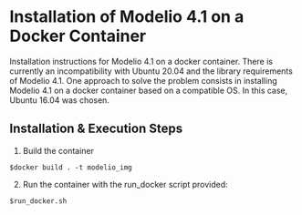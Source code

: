 # Installation of Modelio 4.1 on a Docker Container
Installation instructions for Modelio 4.1 on a docker container. There is currently an incompatibility with Ubuntu 20.04 and the library requirements of Modelio 4.1. One approach to solve the problem consists in installing Modelio 4.1 on a docker container based on a compatible OS. In this case, Ubuntu 16.04 was chosen.

## Installation & Execution Steps

1. Build the container
```
$docker build . -t modelio_img
```
2. Run the container with the run_docker script provided: 
```
$run_docker.sh
```
